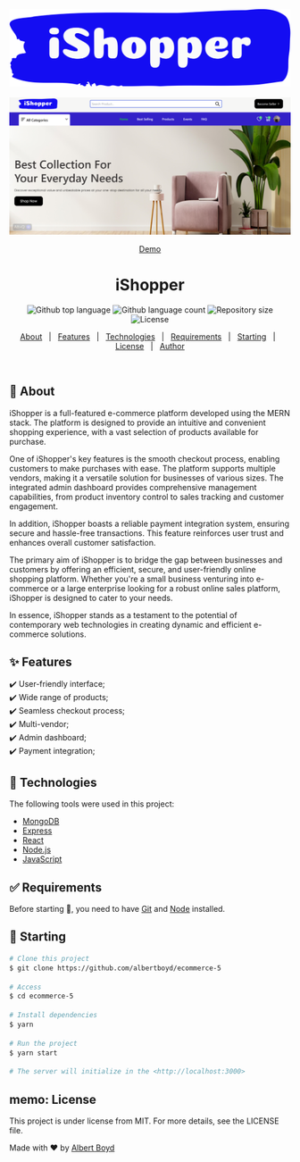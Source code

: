 <div align="center" id="top">
  <img src="./frontend/public/ishopper.png" alt="Ecommerce 5" />
  &#xa0;
  <br />
  <img src="./frontend/public/port2.png" alt="Ecommerce 5" />

<a href="https://albert-ecommerce-5.vercel.app">Demo</a>

</div>

<h1 align="center">iShopper</h1>

<p align="center">
  <img alt="Github top language" src="https://img.shields.io/github/languages/top/albertboyd/ecommerce-5?color=56BEB8">

  <img alt="Github language count" src="https://img.shields.io/github/languages/count/albertboyd/ecommerce-5?color=56BEB8">

  <img alt="Repository size" src="https://img.shields.io/github/repo-size/albertboyd/ecommerce-5?color=56BEB8">

  <img alt="License" src="https://img.shields.io/github/license/albertboyd/ecommerce-5?color=56BEB8">
</p>

<p align="center">
  <a href="#dart-about">About</a> &#xa0; | &#xa0;
  <a href="#sparkles-features">Features</a> &#xa0; | &#xa0;
  <a href="#rocket-technologies">Technologies</a> &#xa0; | &#xa0;
  <a href="#white_check_mark-requirements">Requirements</a> &#xa0; | &#xa0;
  <a href="#checkered_flag-starting">Starting</a> &#xa0; | &#xa0;
  <a href="#memo-license">License</a> &#xa0; | &#xa0;
  <a href="https://github.com/albertboyd" target="_blank">Author</a>
</p>

<br>

## :dart: About

iShopper is a full-featured e-commerce platform developed using the MERN stack. The platform is designed to provide an intuitive and convenient shopping experience, with a vast selection of products available for purchase.

One of iShopper's key features is the smooth checkout process, enabling customers to make purchases with ease. The platform supports multiple vendors, making it a versatile solution for businesses of various sizes. The integrated admin dashboard provides comprehensive management capabilities, from product inventory control to sales tracking and customer engagement.

In addition, iShopper boasts a reliable payment integration system, ensuring secure and hassle-free transactions. This feature reinforces user trust and enhances overall customer satisfaction.

The primary aim of iShopper is to bridge the gap between businesses and customers by offering an efficient, secure, and user-friendly online shopping platform. Whether you're a small business venturing into e-commerce or a large enterprise looking for a robust online sales platform, iShopper is designed to cater to your needs.

In essence, iShopper stands as a testament to the potential of contemporary web technologies in creating dynamic and efficient e-commerce solutions.

## :sparkles: Features

:heavy_check_mark: User-friendly interface;\
:heavy_check_mark: Wide range of products;\
:heavy_check_mark: Seamless checkout process;\
:heavy_check_mark: Multi-vendor;\
:heavy_check_mark: Admin dashboard;\
:heavy_check_mark: Payment integration;

## :rocket: Technologies

The following tools were used in this project:

- [MongoDB](https://www.mongodb.com/)
- [Express](https://expressjs.com/)
- [React](https://reactjs.org/)
- [Node.js](https://nodejs.org/en/)
- [JavaScript](https://developer.mozilla.org/en-US/docs/Web/JavaScript)

## :white_check_mark: Requirements

Before starting :checkered_flag:, you need to have [Git](https://git-scm.com) and [Node](https://nodejs.org/en/) installed.

## :checkered_flag: Starting

```bash
# Clone this project
$ git clone https://github.com/albertboyd/ecommerce-5

# Access
$ cd ecommerce-5

# Install dependencies
$ yarn

# Run the project
$ yarn start

# The server will initialize in the <http://localhost:3000>
```

## memo: License

This project is under license from MIT. For more details, see the LICENSE file.

Made with :heart: by <a href="https://github.com/albertboyd/ecommerce-5" >Albert Boyd </a>
